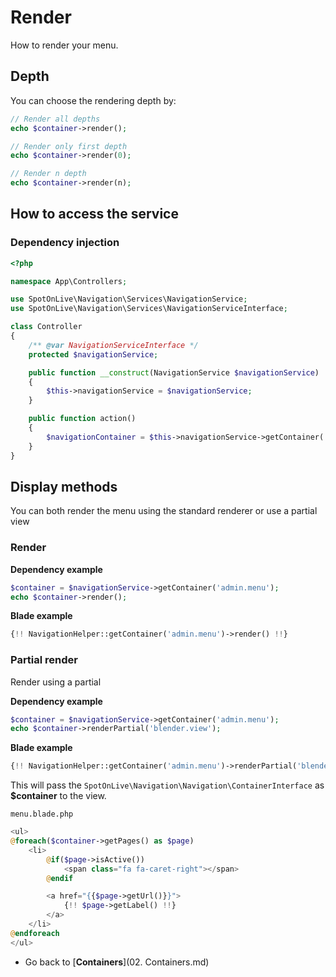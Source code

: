 # Render
How to render your menu.

## Depth
You can choose the rendering depth by:

```php
// Render all depths
echo $container->render();

// Render only first depth
echo $container->render(0);

// Render n depth
echo $container->render(n);
```

## How to access the service

### Dependency injection

```php
<?php

namespace App\Controllers;

use SpotOnLive\Navigation\Services\NavigationService;
use SpotOnLive\Navigation\Services\NavigationServiceInterface;

class Controller
{
    /** @var NavigationServiceInterface */
    protected $navigationService;

    public function __construct(NavigationService $navigationService)
    {
        $this->navigationService = $navigationService;
    }

    public function action()
    {
        $navigationContainer = $this->navigationService->getContainer('admin.menu');
    }
}
```

## Display methods
You can both render the menu using the standard renderer or use a partial view

### Render

**Dependency example**
```php
$container = $navigationService->getContainer('admin.menu');
echo $container->render();
```

**Blade example**
```php
{!! NavigationHelper::getContainer('admin.menu')->render() !!}
```

### Partial render
Render using a partial

**Dependency example**
```php
$container = $navigationService->getContainer('admin.menu');
echo $container->renderPartial('blender.view');
```

**Blade example**
```php
{!! NavigationHelper::getContainer('admin.menu')->renderPartial('blender.view') !!}
```

This will pass the `SpotOnLive\Navigation\Navigation\ContainerInterface` as **$container** to the view.

`menu.blade.php`
```php
<ul>
@foreach($container->getPages() as $page)
    <li>
        @if($page->isActive())
            <span class="fa fa-caret-right"></span>
        @endif

        <a href="{{$page->getUrl()}}">
            {!! $page->getLabel() !!}
        </a>
    </li>
@endforeach
</ul>
```
* Go back to [**Containers**](02. Containers.md)